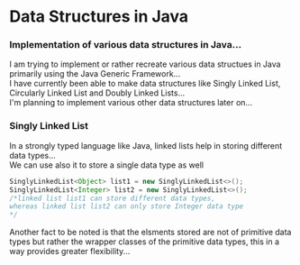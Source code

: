 # Data Structures in Java

### Implementation of various data structures in Java...
I am trying to implement or rather recreate various data structues in Java primarily using the Java Generic Framework...
<br>I have currently been able to make data structures like Singly Linked List, Circularly Linked List and Doubly Linked Lists...
<br>I'm planning to implement various other data structures later on...<br>

### Singly Linked List
In a strongly typed language like Java, linked lists help in storing different data types...<br>
We can use also it to store a single data type as well
```java
SinglyLinkedList<Object> list1 = new SinglyLinkedList<>();
SinglyLinkedList<Integer> list2 = new SinglyLinkedList<>();
/*linked list list1 can store different data types,
whereas linked list list2 can only store Integer data type
*/
```
Another fact to be noted is that the elsments stored are not of primitive data types but rather the wrapper classes of the primitive data types, this in a way provides greater flexibility...
